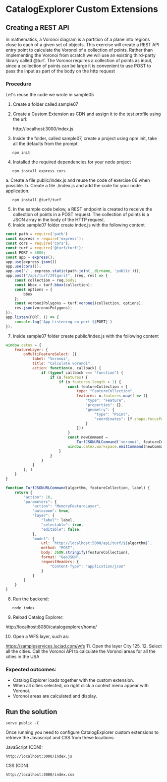 # CatalogExplorer Custom Extensions
## Creating a REST API

In mathematics, a Voronoi diagram is a partition of a plane into regions close to each of a given set of
objects. This exercise will create a REST API entry point to calculate the Voronoi of a collection of points.
Rather than implementing the Voronoi from scratch we will use an existing third-party library called @turf.
The Voronoi requires a collection of points as input, since a collection of points can be large it is
convenient to use POST to pass the input as part of the body on the http request

### Procedure

Let's reuse the code we wrote in sample05

1. Create a folder called sample07
2. Create a Custom Extension as CDN and assign it to the test profile using the url:

   http://localhost:3000/index.js
3. Inside the folder, called sample07, create a project using npm init, take all the defaults from the prompt
```shell
   npm init
```
4. Installed the required dependencies for your node project
```shell
   npm install express cors
```
   a. Create a file public/index.js and reuse the code of exercise 06 when possible.
   b. Create a file ./index.js and add the code for your node application.
```shell
   npm install @turf/turf
```
5. In the sample code below, a REST endpoint is created to receive the collection of points in a POST
   request. The collection of points is a JSON array in the body of the HTTP request.
6. Inside sample07 folder create index.js with the following content

```javascript
const path = require('path')
const express = require('express');
const cors = require('cors');
const turf = require('@turf/turf');
const PORT = 5000;
const app = express();
app.use(express.json())
app.use(cors());
app.use('/', express.static(path.join(__dirname, 'public')));
app.post("/api/turf/29lgorit", (req, res) => {
    const collection = req.body;
    const bbox = turf.bbox(collection);
    const options = {
        bbox
    };
    const voronoiPolygons = turf.voronoi(collection, options);
    res.json(voronoiPolygons);
});
app.listen(PORT, () => {
    console.log(`App Listening on port ${PORT}`)
});
```
7. Inside sample07 folder create public/index.js with the following content
```javascript
window.catex = {
    featureLayer: {
        onMultiFeatureSelect: [{
            label: "Voronoi",
            title: "Calculate voronoi",
            action: function(o, callback) {
                if (typeof callback === "function") {
                    if (o.features) {
                        if (o.features.length > 1) {
                            const featureCollection = {
                                type: "FeatureCollection",
                                features: o.features.map(f => ({
                                    "type": "Feature",
                                    "properties": {},
                                    "geometry": {
                                        "type": "Point",
                                        "coordinates": [f.shape.focusPoint.x, f.shape.focusPoint.y]
                                    }
                                }))
                            }
                            const newCommand =
                                TurfJSONURLCommand('voronoi', featureCollection, 'Voronoi');
                            window.catex.workspace.emitCommand(newCommand);
                        }
                    }
                }
            }
        }, ]
    }
}

function TurfJSONURLCommand(algorthm, featureCollection, label) {
    return {
        "action": 10,
        "parameters": {
            "action": "MemoryFeatureLayer",
            "autozoom": true,
            "layer": {
                "label": label,
                "selectable": true,
                "editable": false,
            },
            "model": {
                url: `http://localhost:5000/api/turf/${algorthm}`,
                method: "POST",
                body: JSON.stringify(featureCollection),
                format: "GeoJSON",
                requestHeaders: {
                    "Content-Type": "application/json"
                }
            }
        }
    }
}
```
8. Run the backend:
```shell
   node index
```
9. Reload Catalog Explorer:

http://localhost:8080/catalogexplorer/home/

10. Open a WFS layer, such as:

https://sampleservices.luciad.com/wfs
11. Open the layer City 125.
12. Select all the cities. Call the Voronoi API to calculate the Voronoi areas for all the cities in the USA

### Expected outcomes:
* Catalog Explorer loads together with the custom extension.
* When all cities selected, on right click a context menu appear with Voronoi.
* Voronoi areas are calculated and display.


## Run the solution

```shell
serve public -C
```

Once running you need to configure CatalogExplorer custom extensions to retrieve the Javascript and CSS from these locations:

JavaScript (CDN):
```
http://localhost:3000/index.js
```

CSS (CDN):
```
http://localhost:3000/index.css
```

